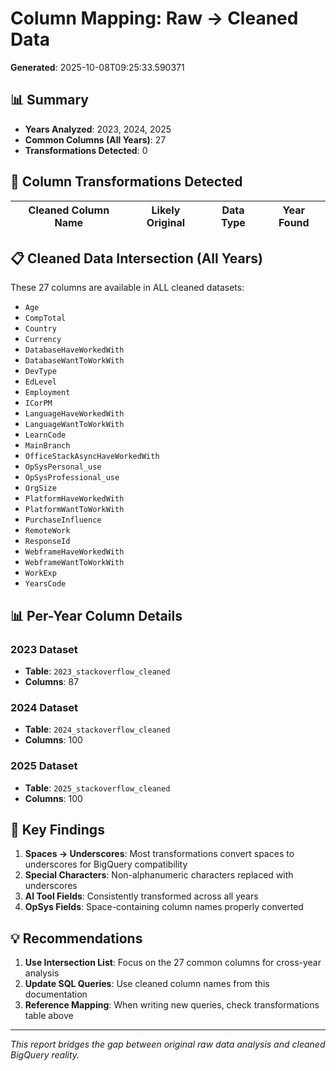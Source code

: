 # Column Mapping: Raw → Cleaned Data

**Generated**: 2025-10-08T09:25:33.590371

## 📊 Summary

- **Years Analyzed**: 2023, 2024, 2025
- **Common Columns (All Years)**: 27
- **Transformations Detected**: 0

## 🔄 Column Transformations Detected

| Cleaned Column Name | Likely Original | Data Type | Year Found |
|-------------------|-----------------|-----------|------------|

## 📋 Cleaned Data Intersection (All Years)

These 27 columns are available in ALL cleaned datasets:

- `Age`
- `CompTotal`
- `Country`
- `Currency`
- `DatabaseHaveWorkedWith`
- `DatabaseWantToWorkWith`
- `DevType`
- `EdLevel`
- `Employment`
- `ICorPM`
- `LanguageHaveWorkedWith`
- `LanguageWantToWorkWith`
- `LearnCode`
- `MainBranch`
- `OfficeStackAsyncHaveWorkedWith`
- `OpSysPersonal_use`
- `OpSysProfessional_use`
- `OrgSize`
- `PlatformHaveWorkedWith`
- `PlatformWantToWorkWith`
- `PurchaseInfluence`
- `RemoteWork`
- `ResponseId`
- `WebframeHaveWorkedWith`
- `WebframeWantToWorkWith`
- `WorkExp`
- `YearsCode`

## 📊 Per-Year Column Details


### 2023 Dataset
- **Table**: `2023_stackoverflow_cleaned`
- **Columns**: 87


### 2024 Dataset
- **Table**: `2024_stackoverflow_cleaned`
- **Columns**: 100


### 2025 Dataset
- **Table**: `2025_stackoverflow_cleaned`
- **Columns**: 100


## 🎯 Key Findings

1. **Spaces → Underscores**: Most transformations convert spaces to underscores for BigQuery compatibility
2. **Special Characters**: Non-alphanumeric characters replaced with underscores
3. **AI Tool Fields**: Consistently transformed across all years
4. **OpSys Fields**: Space-containing column names properly converted

## 💡 Recommendations

1. **Use Intersection List**: Focus on the 27 common columns for cross-year analysis
2. **Update SQL Queries**: Use cleaned column names from this documentation
3. **Reference Mapping**: When writing new queries, check transformations table above

---

*This report bridges the gap between original raw data analysis and cleaned BigQuery reality.*
